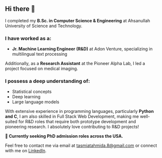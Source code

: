 ## Hi there 👋

I completed my **B.Sc. in Computer Science & Engineering** at Ahsanullah University of Science and Technology.

### I have worked as a:
- **Jr. Machine Learning Engineer (R&D)** at Adon Venture, specializing in multilingual text processing

Additionally, as a **Research Assistant** at the Pioneer Alpha Lab, I led a project focused on medical imaging.

### I possess a deep understanding of:
- Statistical concepts
- Deep learning
- Large language models

With extensive experience in programming languages, particularly **Python and C**, I am also skilled in Full Stack Web Development, making me well-suited for R&D roles that require both prototype development and pioneering research. I absolutely love contributing to R&D projects!

**🔭 Currently seeking PhD admission roles across the USA.**

Feel free to contact me via email at [tasmiatahmida.8@gmail.com](mailto:tasmiatahmida.8@gmail.com) or connect with me on [LinkedIn](https://www.linkedin.com).
